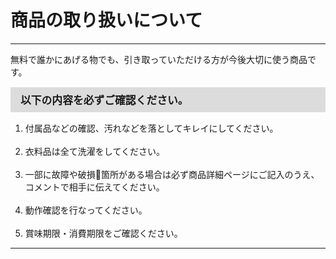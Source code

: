# 商品の取り扱いについて
<hr>
無料で誰かにあげる物でも、引き取っていただける方が今後大切に使う商品です。

<div style="padding: 7px 15px 7px 15px; margin-top: 15px; margin-bottom: 15px; border: 1px solid #dcdcdc; background-color: #dcdcdc; font-size: 120%">
<b>以下の内容を必ずご確認ください。</b>
</div>
<ol>
<li>付属品などの確認、汚れなどを落としてキレイにしてください。</li>
<br>
<li>衣料品は全て洗濯をしてください。</li>
<br>
<li>一部に故障や破損箇所がある場合は必ず商品詳細ページにご記入のうえ、コメントで相手に伝えてください。</li>
<br>
<li>動作確認を行なってください。</li>
<br>
<li>賞味期限・消費期限をご確認ください。</li>
</ol>
<hr>